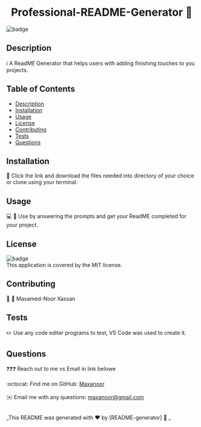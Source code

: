 <h1 align="center">Professional-README-Generator  👋</h1>
  
![badge](https://img.shields.io/badge/license-MIT-brightgreen)<br />

## Description

ℹ️ A ReadME Generator that helps users with adding finishing touches to you projects.

## Table of Contents

- [Description](#description)
- [Installation](#installation)
- [Usage](#usage)
- [License](#license)
- [Contributing](#contributing)
- [Tests](#tests)
- [Questions](#questions)

## Installation

💾 Click the link and download the files needed into directory of your choice or clone using your terminal.

## Usage

💻 📱 Use by answering the prompts and get your ReadME completed for your project.

## License

![badge](https://img.shields.io/badge/license-MIT-brightgreen)
<br />
This application is covered by the MIT license.

## Contributing

👥 👥 Maxamed-Noor Xassan

## Tests

✏️ Use any code editer programs to test, VS Code was used to create it.

## Questions

❓❓❓ Reach out to me vs Email in link belowe<br />
<br />
:octocat: Find me on GitHub: [Maxanoor](https://github.com/Maxanoor)<br />
<br />
✉️ Email me with any questions: maxanoor@gmail.com<br /><br />

_This README was generated with ❤️ by [README-generator] 🖖 _
